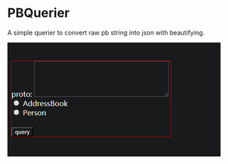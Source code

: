# PBQuerier

A simple querier to convert raw pb string into json with beautifying.

![](./example.png)
